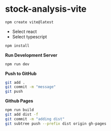 # stock-analysis-vite

```bash
npm create vite@latest
```

- Select react
- Select typescript

```bash
npm install
```

**Run Development Server**

```bash
npm run dev
```

**Push to GitHub**

```bash
git add .
git commit -m "message"
git push
```

**Github Pages**

```bash
npm run build
git add dist -f
git commit -m "adding dist"
git subtree push --prefix dist origin gh-pages
```

<!-- git push --set-upstream origin master -->
